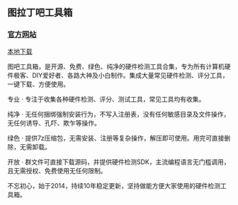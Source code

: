 ## 图拉丁吧工具箱  
### [官方网站](https://www.tbtool.cn/)  
[本地下载](https://www.tbtool.cn)  

图吧工具箱，是开源、免费、绿色、纯净的硬件检测工具合集，专为所有计算机硬件极客、DIY爱好者、各路大神及小白制作。集成大量常见硬件检测、评分工具，一键下载、方便使用。

专业 · 专注于收集各种硬件检测、评分、测试工具，常见工具均有收集。

纯净 · 无任何捆绑强制安装行为，不写入注册表，没有任何敏感目录及文件操作，无任何诱导、孔吓、欺乍等操作。

绿色 · 提供7z压缩包，无需安装、注册等复杂操作，解压即可使用。用完可直接删除，无需卸载。

开放 · 群文件可直接下载源码，并提供硬件检测SDK，主流编程语言无门槛调用，且无需授权、免费使用无任何限制。

不忘初心，始于2014，持续10年稳定更新，坚持做能方便大家使用的硬件检测工具箱。